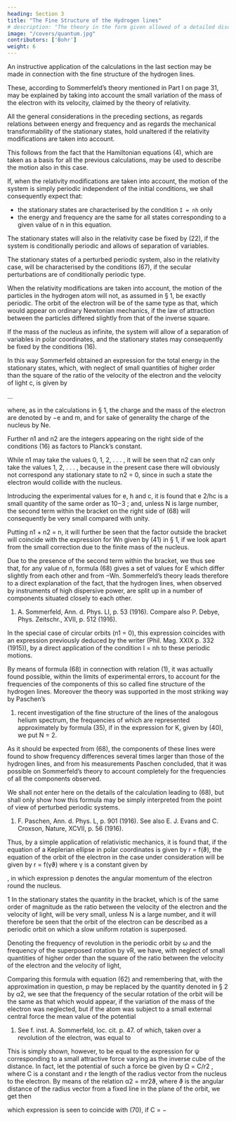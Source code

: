 ```yaml
---
heading: Section 3
title: "The Fine Structure of the Hydrogen lines"
# description: "The theory in the form given allowed of a detailed discussion only in the case of periodic systems, and obviously was not able to account in detail for the characteristic difference between the hydrogen spectrum and the spectra of other elements"
image: "/covers/quantum.jpg"
contributors: ['Bohr']
weight: 6
---
```



An instructive application of the calculations in the last section may be made in connection with the fine structure of the hydrogen lines.

These, according to Sommerfeld’s theory mentioned in Part I on page 31, may be explained by taking into account the small variation of the mass of the electron with its velocity, claimed by the theory of relativity.

All the general considerations in the preceding sections, as regards relations between energy and frequency and as regards the mechanical transformability of the stationary states, hold unaltered if the relativity modifications are taken into account. 

This follows from the fact that the Hamiltonian equations (4), which are taken as a basis for all the previous calculations, may be used to describe the motion also in this case.

If, when the relativity modifications are taken into account, the motion of the system is simply periodic independent of the initial conditions, we shall consequently expect that:
- the stationary states are characterised by the condition `I = nh` only
- the energy and frequency are the same for all states corresponding to a given value of n in this equation.

The stationary states will also in the relativity case be fixed by (22), if the system is conditionally periodic and allows of separation of variables.

The stationary states of a perturbed periodic system, also in the relativity case, will be characterised by the conditions (67), if the secular perturbations are of conditionally periodic type.

When the relativity modifications are taken into account, the motion of the particles in the hydrogen atom will not, as assumed in § 1, be exactly periodic. The orbit of the electron will be of the same type as that, which would appear on ordinary Newtonian mechanics, if the law of attraction between the particles differed slightly from that of the inverse square. 

If the mass of the nucleus as infinite, the system will allow of a separation of variables in polar coordinates, and the stationary states may consequently be fixed by the conditions (16). 

In this way Sommerfeld obtained an expression for the total energy in the stationary states, which, with neglect of small quantities of higher order than the square of the ratio of the velocity of the electron and the velocity of light c, is given by

<!-- 1) E = −
2π
2N2
e
4m
h
2
(n1 + n2)
2

1 +
π
2N2
e
4
c
2h
2
(n1 + n2)
2

1 + 4
n1
n2
, (68) -->

...

where, as in the calculations in § 1, the charge and the mass of the electron are denoted by −e and m, and for sake of generality the charge of the nucleus by Ne. 

Further n1 and n2 are the integers appearing on the right side of the conditions (16) as factors to Planck’s constant. 

While n1 may take the values 0, 1, 2, . . . , it will be seen that n2 can only take the values 1, 2, . . . , because in the present case there will obviously not correspond any stationary state to n2 = 0, since in such a state the electron would collide with the nucleus. 

Introducing the experimental values for e, h and c, it is found that e 2/hc is a small quantity of the same order as 10−3 ; and, unless N is large number, the second term within the bracket on the right side of (68) will consequently be very small compared with unity. 

Putting n1 + n2 = n, it will further be seen that the factor outside the bracket will coincide with the expression for Wn given by (41) in § 1, if we look apart from the small correction due to the finite mass of the nucleus. 

Due to the presence of the second term within the bracket, we thus see that, for any value of n, formula (68) gives a set of values for E which differ slightly from each other and from −Wn. Sommerfeld’s theory leads therefore to a direct explanation of the fact, that the hydrogen lines, when observed by instruments of high dispersive power, are split up in a number of components situated closely to each other.

1) A. Sommerfeld, Ann. d. Phys. LI, p. 53 (1916). Compare also P. Debye, Phys. Zeitschr., XVII, p. 512 (1916). 

In the special case of circular orbits (n1 = 0), this expression coincides with an expression previously deduced by the writer (Phil. Mag. XXIX p. 332 (1915)), by a direct application of the condition I = nh to these periodic motions.

By means of formula (68) in connection with relation (1), it was actually found possible, within the limits of experimental errors, to account for the frequencies of the components of this so called fine structure of the hydrogen lines. Moreover the theory was supported in the most striking way by Paschen’s

1) recent investigation of the fine structure of the lines of the analogous helium spectrum, the frequencies of which are represented approximately by formula (35), if in the expression for K, given by (40), we put N = 2. 

As it should be expected from (68), the components of these lines were found to show frequency differences several times larger than those of the hydrogen lines, and from his measurements Paschen concluded, that it was possible on Sommerfeld’s theory to account completely for the frequencies of all the components observed.

We shall not enter here on the details of the calculation leading to (68), but shall only show how this formula may be simply interpreted from the point of view of perturbed periodic systems. 

1) F. Paschen, Ann. d. Phys. L, p. 901 (1916). See also E. J. Evans and C. Croxson, Nature, XCVII, p. 56 (1916).

Thus, by a simple application of relativistic mechanics, it is found that, if the equation of a Keplerian ellipse in polar coordinates is given by r = f(ϑ), the equation of the orbit of the electron in the case under consideration will be given by r = f(γϑ) where γ is a constant given by

<!-- γ
2 = 1−

Ne2
pc 2 -->

, in which expression p denotes the angular
momentum of the electron round the nucleus.

1 In the stationary states the quantity in the bracket, which is of the same order of magnitude as the ratio between the velocity of the electron and the velocity of light, will be very small, unless N is a large number, and it will therefore be seen that the orbit of the electron can be described as a periodic orbit
on which a slow uniform rotation is superposed. 

Denoting the frequency of revolution in the periodic orbit by ω and the frequency of the superposed rotation by vR, we have, with neglect of small quantities of higher order than the square of the ratio between the velocity of the electron and the velocity
of light,

<!-- vR = ω(1 − γ) = 1
2
ω

Ne2
pc 2
. (69) -->

Comparing this formula with equation (62) and remembering that, with the approximation in question, p may be replaced by the quantity denoted in § 2 by α2, we see that the frequency of the secular rotation of the orbit will be the same as that which would appear, if the variation of the mass of the electron was neglected, but if the atom was subject to a small external central force the mean value of the potential

1) See f. inst. A. Sommerfeld, loc. cit. p. 47. of which, taken over a revolution of the electron, was equal to
<!-- ψ = −ω
πN2
e
4
c
2α2
. (70) -->

This is simply shown, however, to be equal to the expression for ψ corresponding to a small attractive force varying as the inverse cube of the distance. In fact, let the potential of such a force be given by Ω = C/r2 , where C is a constant and r the length of the radius vector from the nucleus to the electron. By means of the relation α2 = mr2ϑ, where ϑ is the angular distance of the radius vector from a fixed line in
the plane of the orbit, we get then 

<!-- ψ =
1
σ
Z σ
0
C
r
2
dt =
ωmC
α2
Z 2π
0
dϑ =
2πωmC
α2
, -->

which expression is seen to coincide with (70), if C = −

<!-- N2
e
4
2c
2m
. -->

